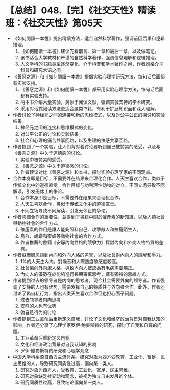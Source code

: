 # 【总结】048.【完】《社交天性》精读班：《社交天性》第05天

-   《如何閱讀一本書》提出精讀方法，适合自然科学著作，强调前因后果和逻辑推理。
    1.  《如何閱讀一本書》建议先看前言、第一章和最后一章，以及做笔记。
    2.  该书适合大学教材和严谨的自然科学著作，强调信息理解和逻辑推理。
    3.  人文学科的书籍类型逐渐变化，介于科普和学术著作之间，作者风格介乎科普和研究术语之间。
-   《善惡之源》和《如何閱讀一本書》提倡实验心理学研究方法，每句话后面都有实验支持。
    1.  《善惡之源》和《如何閱讀一本書》都采用实验心理学方法，每句话后面都有实验支持。
    2.  两本书介绍大量实验，类似于阅读文献，强调实验支持的学术研究。
    3.  采用对话式阅读方法更适合这类书籍，有利于扩展知识面和深入理解。
-   作者讨论了神经元之间的连接和新的思维模式，以及对公平公正的探讨和实验结果。
    1.  神经元之间的连接和思维模式的变化。
    2.  对公平公正的讨论和实验结果。
    3.  社会和心理的痛苦共享回路，以及生理的快感共享回路。
-   作者提到了一个实验，让人们背对着讨论者听到自己被赞美的感受，以及与《善恶之源》中关于道德感的讨论。
    1.  实验中被赞美的感受。
    2.  《善恶之源》中关于道德感的讨论。
    3.  作者建议对比《善恶之源》和本书，探讨实验心理学家的不同观点。
-   合作本身即是目标，不需要外在结果来合理化合作。人天生喜欢合作，类似于传统文化中的道德直觉。合作目标与功利理性动物的对立。不同立场导致不同解读，引发无休止的争论。
    1.  合作本身即是目标，不需要外在结果来合理化合作。
    2.  人天生喜欢合作，类似于传统文化中的道德直觉。
    3.  不同立场导致不同解读，引发无休止的争论。
-   作者強調合作的重要性，並提到了書籍中關於催產素的新知識，以及人類社會與動物社會的合作方式。
    1.  催產素的作用是讓人能夠照料自己、攻擊敵人和拉攏陌生人。
    2.  鳥群、螞蟻和蜜蜂等動物社會的合作方式。
    3.  作者推薦的書籍《安靜內向性格的競爭力》探討內向和外向人格特質的差異。
-   作者蘇珊凱恩談到內向和外向人格的差異，以及社會對內向人的誤解和壓力。
    1.  1%的人天生內向，對噪音和人際熱度敏感度較高。
    2.  社會偏向外向型人格，導致內向人被認為有毛病需要矯正。
    3.  內向人的優勢在於能夠進行長期審慎思考，擁有獨特的思維方式。
-   作者提到过去的领导者是内向的思考者，现今社会需要外向的领导者。作者强调了安静的人也有优势，需要发挥自己的特质并与外向者合作。此外，作者还讨论了偽自私行为，指出人类天生喜欢合作但也担心面子问题。
    1.  过去领导者内向思考
    2.  安静的人也有优势
    3.  偽自私行为的讨论
-   作者提到工业革命后重新定义自我，讨论了文化和经济政治背景对自我认知的影响。作者还分享了心理学家罗伊·鮑麥斯特的研究，探讨了自我和自尊的问题。
    1.  工业革命后重新定义自我
    2.  文化和经济政治背景对自我认知的影响
    3.  罗伊·鮑麥斯特的研究和心理学观念
-   中国大学科系源自西方主流体系，研究对象为西方受教育、工业化、富足、民主思维的人，导致研究同质性过高，偏向某一类人。
    1.  研究对象为西方人，受教育、工业化、富足、民主思维。
    2.  研究对象缺乏社交动物观念，被视为独立自由发展的个体。
    3.  研究同质性过高，导致结论偏向某一类人。